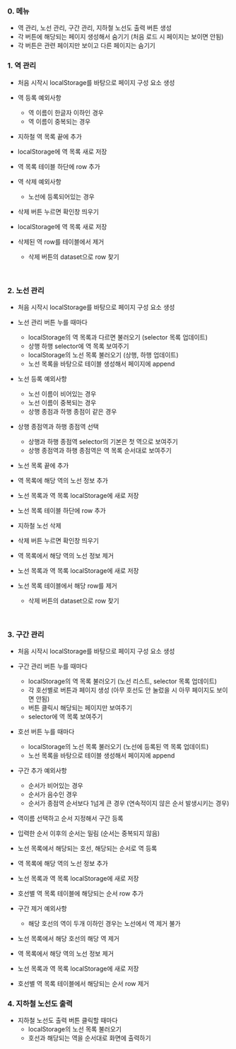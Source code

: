 ### 0. 메뉴
- 역 관리, 노선 관리, 구간 관리, 지하철 노선도 출력 버튼 생성
- 각 버튼에 해당되는 페이지 생성해서 숨기기 (처음 로드 시 페이지는 보이면 안됨)
- 각 버튼은 관련 페이지만 보이고 다른 페이지는 숨기기

### 1. 역 관리
- 처음 시작시 localStorage를 바탕으로 페이지 구성 요소 생성

- 역 등록 예외사항
  - 역 이름이 한글자 이하인 경우
  - 역 이름이 중복되는 경우
- 지하철 역 목록 끝에 추가
- localStorage에 역 목록 새로 저장
- 역 목록 테이블 하단에 row 추가

- 역 삭제 예외사항
  - 노선에 등록되어있는 경우
- 삭제 버튼 누르면 확인창 띄우기
- localStorage에 역 목록 새로 저장
- 삭제된 역 row를 테이블에서 제거
  - 삭제 버튼의 dataset으로 row 찾기

<br>

### 2. 노선 관리
- 처음 시작시 localStorage를 바탕으로 페이지 구성 요소 생성

- 노선 관리 버튼 누를 때마다
  - localStorage의 역 목록과 다르면 불러오기 (selector 목록 업데이트)
  - 상행 하행 selector에 역 목록 보여주기
  - localStorage의 노선 목록 불러오기 (상행, 하행 업데이트)
  - 노선 목록을 바탕으로 테이블 생성해서 페이지에 append 

- 노선 등록 예외사항
  - 노선 이름이 비어있는 경우
  - 노선 이름이 중복되는 경우
  - 상행 종점과 하행 종점이 같은 경우
- 상행 종점역과 하행 종점역 선택
  - 상행과 하행 종점역 selector의 기본은 첫 역으로 보여주기
  - 상행 종점역과 하행 종점역은 역 목록 순서대로 보여주기
- 노선 목록 끝에 추가
- 역 목록에 해당 역의 노선 정보 추가
- 노선 목록과 역 목록 localStorage에 새로 저장
- 노선 목록 테이블 하단에 row 추가

- 지하철 노선 삭제
- 삭제 버튼 누르면 확인창 띄우기
- 역 목록에서 해당 역의 노선 정보 제거
- 노선 목록과 역 목록 localStorage에 새로 저장
- 노선 목록 테이블에서 해당 row를 제거
  - 삭제 버튼의 dataset으로 row 찾기

<br>

### 3. 구간 관리
- 처음 시작시 localStorage를 바탕으로 페이지 구성 요소 생성

- 구간 관리 버튼 누를 때마다
  - localStorage의 역 목록 불러오기 (노선 리스트, selector 목록 업데이트)
  - 각 호선별로 버튼과 페이지 생성 (아무 호선도 안 눌렀을 시 아무 페이지도 보이면 안됨)
  - 버튼 클릭시 해당되는 페이지만 보여주기
  - selector에 역 목록 보여주기

- 호선 버튼 누를 때마다
  - localStorage의 노선 목록 불러오기 (노선에 등록된 역 목록 업데이트)
  - 노선 목록을 바탕으로 테이블 생성해서 페이지에 append

- 구간 추가 예외사항
  - 순서가 비어있는 경우
  - 순서가 음수인 경우
  - 순서가 종점역 순서보다 1넘게 큰 경우 (연속적이지 않은 순서 발생시키는 경우)
- 역이름 선택하고 순서 지정해서 구간 등록
- 입력한 순서 이후의 순서는 밀림 (순서는 중복되지 않음)
- 노선 목록에서 해당되는 호선, 해당되는 순서로 역 등록
- 역 목록에 해당 역의 노선 정보 추가
- 노선 목록과 역 목록 localStorage에 새로 저장
- 호선별 역 목록 테이블에 해당되는 순서 row 추가

- 구간 제거 예외사항
  - 해당 호선의 역이 두개 이하인 경우는 노선에서 역 제거 불가
- 노선 목록에서 해당 호선의 해당 역 제거
- 역 목록에서 해당 역의 노선 정보 제거
- 노선 목록과 역 목록 localStorage에 새로 저장
- 호선별 역 목록 테이블에서 해당되는 순서 row 제거

### 4. 지하철 노선도 출력
- 지하철 노선도 출력 버튼 클릭할 때마다
  - localStorage의 노선 목록 불러오기
  - 호선과 해당되는 역을 순서대로 화면에 출력하기